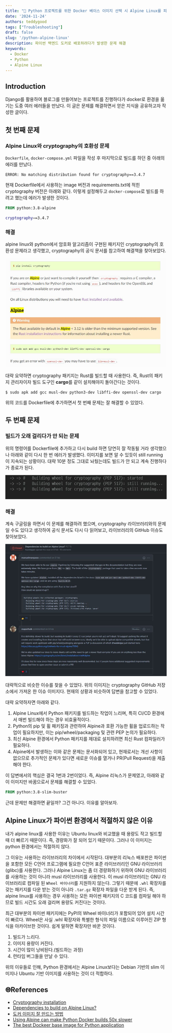 ```yaml
---
title: "🐋 Python 프로젝트를 위한 Docker 베이스 이미지 선택 시 Alpine Linux를 피해야 하는 이유"
date: '2024-11-24'
authors: teddygood
tags: ["Troubleshooting"]
draft: false
slug: '/python-alpine-linux'
description: 파이썬 백엔드 도커로 배포하려다가 발생한 문제 해결
keywords:
  - Docker
  - Python
  - Alpine Linux
---
```


## Introduction

Django를 활용하여 블로그를 만들어보는 프로젝트를 진행하다가 docker로 환경을 옮기는 도중 여러 에러들을 만났다. 이 글은 문제를 해결하면서 얻은 지식을 공유하고자 작성한 글이다.

## 첫 번째 문제

### Alpine Linux와 cryptography의 호환성 문제

`Dockerfile`, `docker-compose.yml` 파일을 작성 후 마지막으로 빌드를 하던 중 아래의 에러를 만났다.

```
ERROR: No matching distribution found for cryptography==3.4.7
```

현재 Dockerfile에서 사용하는 image 버전과 requirements.txt에 적힌 cryptography 버전은 아래와 같다. 이렇게 설정해두고 `docker-compose`로 빌드를 하려고 했는데 에러가 발생한 것이다.

```Dockerfile
FROM python:3.8-alpine
```

```bash
cryptography==3.4.7
```

### 해결

alpine linux와 python에서 암호화 알고리즘이 구현된 패키지인 cryptography의 호환성 문제라고 생각했고, cryptography의 공식 문서를 참고하여 해결책을 찾아보았다.

![crypto-doc](../assets/troubleshooting/cryptography-doc.jpg)

대략 요약하면 cryptography 패키지는 Rust를 빌드할 때 사용한다. 즉, Rust의 패키지 관리자이자 빌드 도구인 **cargo**를 같이 설치해야지 돌아간다는 것이다. 

```shell
$ sudo apk add gcc musl-dev python3-dev libffi-dev openssl-dev cargo
```

위의 코드를 Dockerfile에 추가하면서 첫 번째 문제는 잘 해결할 수 있었다.

## 두 번째 문제

### 빌드가 오래 걸리다가 안 되는 문제

위의 명령어를 Dockerfile에 추가하고 다시 build 하면 당연히 잘 작동될 거라 생각했으나 아래와 같이 다시 한 번 에러가 발생했다. 이미지를 보면 알 수 있듯이 still running이 지속되는 상황이다. 대략 10분 정도 그대로 놔뒀는데도 빌드가 안 되고 계속 진행하다가 종료가 된다.

![더 상세한 details](../assets/troubleshooting/crypto-building-error.jpg)

### 해결

계속 구글링을 하면서 이 문제를 해결하려 했으며, cryptography 라이브러리와의 문제일 수도 있다고 생각하여 공식 문서도 다시 다 읽어보고, 라이브러리의 GitHub 이슈도 찾아보았다.

![더 상세한 details](../assets/troubleshooting/alpine-linux-build-issue.jpg)

대략적으로 비슷한 이슈를 찾을 수 있었다. 위의 이미지는 cryptography GitHub 저장소에서 가져온 한 이슈 이미지다. 현재의 상황과 비슷하여 답변을 참고할 수 있었다.

대략 요약하자면 아래와 같다.

1. Alpine Linux에서 Python 패키지를 빌드하는 작업이 느리며, 특히 CI/CD 환경에서 매번 빌드해야 하는 경우 비효율적이다.
2. Python의 pip 및 휠 패키징과 관련하여 Alpine과 호환 가능한 휠을 업로드하는 작업이 필요하지만, 이는 pip/wheel/packaging 및 관련 PEP 논의가 필요하다.
3. 최신 Alpine 환경에서 Python 패키지를 제대로 설치하려면 최신 Rust 컴파일러가 필요하다.
4. Alpine에서 발생하는 이와 같은 문제는 문서화되어 있고, 현재로서는 개선 사항이 없으므로 추가적인 문제가 있다면 새로운 이슈를 열거나 PR(Pull Request)을 제출해야 한다.

이 답변에서의 핵심은 결국 1번과 2번이었다. 즉, Alpine 리눅스가 문제였고, 아래와 같이 이미지만 바꿈으로서 문제를 해결할 수 있었다.

```Dockerfile
FROM python:3.8-slim-buster
```

근데 문제만 해결하면 끝일까? 그건 아니다. 이유를 알아보자.

## Alpine Linux가 파이썬 환경에서 적절하지 않은 이유

내가 alpine linux를 사용한 이유는 Ubuntu linux와 비교했을 때 용량도 작고 빌드할 때 더 빠르기 때문이다. 즉, 경량화가 잘 되어 있기 때문이다. 그러나 이 이미지는 python 환경에서는 적절하지 않다.

그 이유는 사용하는 라이브러리의 차이에서 시작된다. 대부분의 리눅스 배포판은 파이썬을 포함한 모든 C언어 프로그램에 필요한 C언어 표준 라이브러리인 GNU 라이브러리(glibc)를 사용한다. 그러나 Alpine Linux는 좀 더 경량화하기 위하여 GNU 라이브러리를 사용하는 것이 아니라 musl 라이브러리를 사용한다. 이 musl 라이브러리는 GNU 라이브러리로 컴파일 된 `Wheel 바이너리`를 지원하지 않는다. 그렇기 때문에 `.whl` 확장자를 갖는 패키지를 다운 받는 것이 아니라 `.tar.gz` 확장자 파일을 다운 받게 된다. 즉, alpine linux를 사용하는 경우 사용하는 모든 파이썬 패키지의 C 코드를 컴파일 해야 하므로 빌드 시간도 오래 걸리며 용량도 커진다는 것이다.

최근 대부분의 파이썬 패키지에는 PyPI의 Wheel 바이너리가 포함되어 있어 설치 시간이 빠르다. Wheel은 사실 .whl 확장자와 특별한 형식의 파일 이름으로 이루어진 ZIP 형식을 아카이브한 것이다. 쉽게 말하면 확장자만 바꾼 것이다.

1. 빌드가 느리다.
2. 이미지 용량이 커진다.
3. 시간이 많이 낭비된다.(빌드하는 과정)
4. 런타임 버그들을 만날 수 있다.

위의 이유들로 인해, Python 환경에서는 Alpine Linux보다는 Debian 기반의 slim 이미지나 Ubuntu 기반 이미지를 사용하는 것이 더 적합하다.

## 🌐References

- [Cryptography installation](https://cryptography.io/en/latest/installation/)
- [Dependencies to build on Alpine Linux?](https://github.com/pyca/cryptography/issues/5776)
- [도커 이미지 잘 만드는 방법](https://jonnung.dev/docker/2020/04/08/optimizing-docker-images/)
- [Using Alpine can make Python Docker builds 50x slower](https://pythonspeed.com/articles/alpine-docker-python/)
- [The best Dockeer base image for Python application](https://pythonspeed.com/articles/base-image-python-docker-images/)
